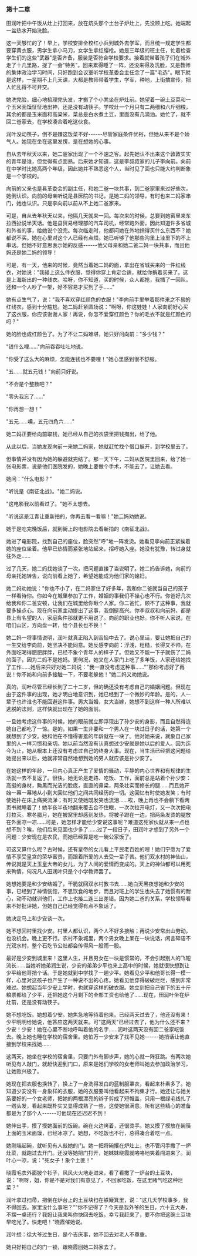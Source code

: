 ### 第十二章

田润叶把中午饭从灶上打回来，放在炕头那个土台子炉灶上，先没顾上吃。她端起一盆热水开始洗脸。

这一天够忙的了！早上，学校安排全校红小兵到城外去学军，而且统一规定学生都要穿黄衣服，男学生拿小马刀，女学生拿红缨枪。她是三年级的班主任，忙着检查学生们的这些"武器"是否齐备，服装是否符合学校要求。接着就带着孩子们在城外走了十几里路，捉了一会"特务"。回来累得睡了一阵，还没来得及洗脸，又是教师的集体政治学习时间，只好跑到会议室听学校革委会主任念了一篇"毛选"。眼下就是这样，一星期不上几天课，大都是教师带着学生，学军，种地，上街搞宣传，把人忙乱得不可开交。

她洗完脸，细心地梳理完头发，才搬了个小凳坐在炉灶前。她望着一碗土豆菜和一个玉米面馍怔怔地出神，还是没有动筷子。学校灶一个月只有二两细和六斤细粮，其余的都是玉米面和高粱米，菜总是白水煮土豆，里面没有几滴油。她忙了，就不回二爸家去，在学校凑合着吃这伙食。

润叶没动筷子，倒不是嫌这饭菜不好------尽管家庭条件优裕，但她从来不是个娇气人。她现在坐在这里发愣，是在想她的心事。

自从去年秋天以来，她二爸家出现了一个不速之客。起先她认不出来这个敦敦实实的青年是谁，但觉得有点面熟。后来她才知道，这是李叔叔家的儿子李向前。向前在中学时比她高两个年级，因此她并不熟悉这个人，当时见了面也只能大约判断象是一个学校的。

向前的父亲也是县革委会的副主任，和她二爸一块共事，到二爸家里来过好些次，她倒认识。向前的母亲听说是县医院的书记，是她二妈的领导，有时也来二妈家串门，她也认识。只是李向前以前从不上她二爸家来。

可是，自从去年秋天以来，他隔几天就来一回。每次来的时候，总要到她窑里来东拉西扯说半天话。他是县贸易经理部的汽车司机，经常跑外面，因此知道许多省城和外省的事，给她说个没完。每次临走时，他都问她在外地捎得买什么东西不？她都说不买。她在心里对这个人已经有点烦。她已听够了他那些沟里上洼里下的不上串话。但她不好意思表示她的反感------他父母亲和她二爸二妈一块共事，而且他妈还是她二妈的领导！

可是，有一天，他来的时候，竟然当着她二妈的面，拿出在省城买来的一件红线衣，对她说："我碰上这么件衣服，觉得你穿上肯定合适，就给你捎着买来了。这是上海新出的一种线衣。哈呀，你不知道，买的时候，众人都抢，我插了一回队，还和一个人吵了一架，好不容易才买到了手……"

她有点生气了，说："我不喜欢穿红颜色的衣服！"李向前手里举着那件来之不易的红线衣，感到十分尴尬。她二妈赶紧圆场说："啊呀，你这娃娃！人家向前好心买了这衣服，你应该谢谢人家！再说，你怎不爱穿红颜色？你的毛衣不就是红颜色的吗？"

她的脸也成红颜色了。为了不让二妈难堪，她只好问向前："多少钱？"

"钱什么哩……"向前吞吞吐吐地说。

"你受了这么大的麻烦，怎能连钱也不要哩！"她心里感到很不舒服。

"五……就五元钱！"向前只好说。

"不会是个整数吧？"

"零头我忘了……"

"你再想一想！"

"五元……噢，五元四角六……"

她二妈正要给向前取钱，她已经从自己的衣袋里把钱掏出，给了他。

从此以后，当她发现向前一来她二妈家，她就赶忙找个借口躲开，到学校里去了。

但事情并没有因为她的躲避就完结了。那一天下午，二妈从医院里回来，给了她一张电影票，说是他们医院发的，她晚上要做个手术，不能去了，让她去看。

她问："什么电影？"

"听说是《南征北战》。"她二妈说。

"这电影我以前看过了。"她不太想去。

"听说这是江青让重新拍的，你再去看一看嘛！"她二妈劝她说。

她于是吃完晚饭后，就到街上的电影院去看新拍的《南征北战》。

她进了电影院，找到自己的座位，脸突然"呼"地一阵发烫。她看见李向前正紧挨着她的座位坐着。他早已热情而紧张地站起来，招呼她入座。她没有犹豫，转过身就往外走……

过了几天，她二妈找她谈了一次，把问题直接了当说明了。她二妈告诉她，向前的母亲托她转告，说向前看上她了，希望她能成为他们家的媳妇。

她二妈劝她说："你也不小了，在二妈家住了好多年，我和你二爸就当自己的孩子一样看待你。你如今在城里参加了工作，婚姻的事我们不操心也不行。你爸好几次给我和你二爸安顿，让我们在城里给你瞅个人家。你二爸忙，顾不了这种事，我就要多操点心。现在向前家主动提出了这事，我倒挺高兴。你李叔叔和向前妈，都是县上有名望的人，家庭条件那就更不用说了。向前的职业也好。你不听人家说，在咱们山区，方向盘一转，给个县长也不换！"

她二妈一将事情说明，润叶就真正陷入到苦恼中去了。说心里话，要让她把自己的一生交给李向前，她坚决不能同意。她反感李向前：浮浅，粗糙，长得又不帅，在外面吃喝得肥肥胖胖，已经不象个青年人的样子了。但她又不能一下子就伤了二妈的面子，因为二妈不是她妈。更何况，她又在人家门上吃了多年饭，人家还给她找了工作……她后来只好对她二妈说："我一直没考虑这种事……""那你考虑好了再说！你不妨和向前多接触一下，不要老躲他！"她二妈又劝她说。

真的，润叶尽管已经长到了二十二岁，但的确还没有考虑自己的婚姻问题。但现在由于这件事的出现，她才明白地意识到，她已经到了一个微妙的年龄。是的，人一辈子也许谁也不能回避这件事。男大当婚，女大当嫁，她想不到这样一种人所难以逃脱的法则，这样快就出现在了她的面前。

一旦她考虑这件事的时候，她的眼前就立即浮现出了孙少安的身影，而且自然得连她自己都吃了一惊。是的，如果一生非要和一个男人在一块过日子的话，她第一个就想到了少安。她和他在不懂得害羞的年龄就在一块了。他对她来说，就象自己家里的人一样习惯和亲切。她以前当然没有认真想过少安就是她以后的爱人。因为迄今为止，她从根本上还没有考虑过自己的终身大事。现在，当生活已经把这问题给她提出来以后，她就非常自然地想到她的男人就应该是孙少安了。

在她这样的年龄，一旦内心真正产生了爱情的骚动，平静的内心世界和有规律的生活就一去不复返了。很快，她无论是走路、吃饭、工作，面前总是站着个孙少安：高挺的身材，黝黑而光洁的脸庞，直直的鼻梁，两条壮实而修长的腿……而且她开始一幕一幕地从小到大回忆他们之间共同经历的一切。这回忆有时使她发笑；有时使她扑在床上痛哭流涕；有时又使她既发笑也流泪……唉，晚上再也不会躺下看两页书就睡着了！她半夜半夜地翻来覆去合不住眼，一次次拉开电灯，又一次次把电灯拉灭。寒冬腊月，她在被窝里却感到发热，将被子蹬在一边，把两条发烫的腿放在外面凉一凉……可是，她怎样才能给少安说这事呢？难道这死家伙就从来一点也想不到？唉，他们后来见面也少多了……过了一段日子，田润叶才想到了另外一个问题：少安现在是农民，而她已经算是吃一碗公家饭了。

可这又算什么呢？古时候，还有皇帝的女儿看上平民老百姓的哩！她们宁愿为了爱情不享受皇宫的荣华富贵，而跟着所爱的人去受一辈子苦。他们双水村的神仙山，传说就是天上玉皇大帝的女儿，为了人间的爱情而变成的。天上的神仙都可以用死来殉情，何况凡人田润叶只是个小学教师罢了。

她想她要是和少安结婚了，干脆就回双水村教书去……她白天黑夜想她和少安的事，已经到了神情恍惚，不思饮食的地步，而且对班上的学生也失去了她惯有的耐心，动不动就训他们，工作上也接二连三出差错。因为她二爸的关系，学校领导看来不好批评她，但她自己已经觉得有点不象话了。

她决定马上和少安谈一次。

她不想回村里找少安。村里人都认识，两个人不好多接触；再说少安常出山劳动，也没机会。晚上更不行。农村不象城里，两个男女晚上呆在一块说话，闲言碎语不光双水村，整个石圪节公社都会传得风一股雨一股。

最好是少安到城里来！这里人生，并且男女在一块是惯常的，不会引起别人的飞短流长……当她听她弟润生说，少安的弟弟少平也来上高中的时候，她就很快想到让少平给他哥捎个话。于是她就到中学找了一趟少平。她看见少平和他哥长得一模一样，心里对这孩子也产生了一种说不出的心疼。她看见他穿得破破烂烂，感到非常难过。她想起当年少安上学时，也就穿这样的破衣服。她立刻把自己省下的五十斤粮票都给了少平，还把她这个月剩下的全部工资也给他了……现在，田润叶坐在炉灶前，还是没有动筷子。

她不想吃饭。她想着少安。她焦急地等待着他来。已经两天过去了，他还没有来！少平明明给她说，他答应这两天就来。可"这两天"已经过去了，他为什么还不来？少安！少安！她在心里不断地呼叫着他的名字……润叶这两天没有回二爸家吃饭去。晚上她也睡在学校的宿舍里。她怕万一少安来了找不见她------她捎话让他直接到学校来找她……

这两天，她坐在学校的宿舍里，只要门外有脚步声，她的心就一阵狂跳。有两次她听见有人敲门，就赶快迎到门口，原来是她们学校的女老师叫她去参加政治学习，让她败兴极了。

她现在把衣服也换转了，换上了一身洗得发白的蓝制服罩衣，看起来朴素多了。她知道少安没有一身象样的衣服，她的衣服要叫他看起来不拘束才行。她还让与她关系要好的一个女老师，把她的两根漂亮的辫子剪成了短帽盖，只用一根绿毛线扎了一绺头发，看起来既朴实又显得成熟了一些，这使她很满意。所有这些精心的准备都是为了那个人------可他现在还迟迟不到！

她伸出手，摸了摸她面前的饭碗。碗在火边烤着，还很烫手。她又摸了摸放在碗筷上面的玉米面馍，已经冰凉了。她想，不吃饭也不行，总得凑合着吃一点。

她刚端起碗，就听见有人敲她的门。她一把将碗撂在炉灶上，也不管闪手撒了一炉灶菜，就跑过去开门。还没等她把门打开，她妹妹晓霞就咯咯地笑着闯进来了。润叶心一凉，说："死女子！象个土匪！"

晓霞毛衣外面披个衫子，风风火火地走进来，看了看撒了一炉台的土豆块，说："啊呀，姐，你是不是对我们有意见了，不回家吃饭，在这里赌气吃这种烂菜？"

润叶拿过扫帚，把倒在炉台上的土豆块扫在铁簸箕里，说："这几天学校事多，我不得回去。家里没什么事吧？""你不记得了？今天是我外爷的生日，六十五大寿，不摆一桌还行？我妈让我来叫你快回去吃饭。幸亏我赶来了，要不你把这碗土豆块早吃光了。快走吧！"晓霞催她说。

润叶想：徐大爷过生日，是个吉庆事，她不回去对老人不尊重。

她只好把自己的门一锁，跟晓霞回她二妈家去了。